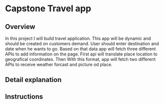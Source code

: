 # Capstone Travel app

## Overview
In this project I will build travel application. This app will be dynamic and should be created on customers demand. User should enter destination and date when he wants to go. Based on that data app will fetch three different APIs to add information on the page. First api will translate place location to geografical coordinates. Then With this format, app will fetch two different APIs to receive weather forcast and picture od place. 

## Detail explanation


## Instructions
